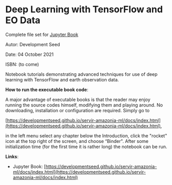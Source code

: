 # Deep Learning with TensorFlow and EO Data

Complete file set for [Jupyter Book](https://beta.jupyterbook.org/intro.html)

Autor: Development Seed

Date:  04 October 2021

ISBN: (to come)


  Notebook tutorials demonstrating advanced techniques for use of deep learning with TensorFlow and earth observation data.



**How to run the executable book code**:

A major advantage of executable books is that the reader may enjoy running the source codes himself, modifying them and playing around. No downloading, installation or configuration are required. Simply go to 

[https://developmentseed.github.io/servir-amazonia-ml/docs/index.html](https://developmentseed.github.io/servir-amazonia-ml/docs/index.html),

in the left menu select any chapter below the Introduction, click the "rocket" icon at the top right of the screen, and choose “Binder". After some initialization time (for the first time it is rather long) the notebook can be run.


**Links**:

- Jupyter Book: 
[https://developmentseed.github.io/servir-amazonia-ml/docs/index.html](https://developmentseed.github.io/servir-amazonia-ml/docs/index.html)


